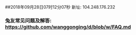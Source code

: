 ##2018年09月28日07时12分07秒 新址: 104.248.176.232
### 兔友常见问题及解答: https://github.com/wanggonging/d/blob/w/FAQ.md
